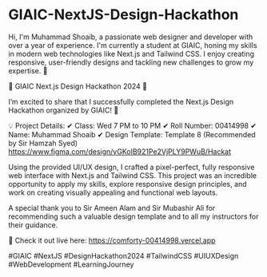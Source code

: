 # GIAIC-NextJS-Design-Hackathon
Hi, I'm Muhammad Shoaib, a passionate web designer and developer with over a year of experience. I'm currently a student at GIAIC, honing my skills in modern web technologies like Next.js and Tailwind CSS. I enjoy creating responsive, user-friendly designs and tackling new challenges to grow my expertise. 🚀

🌟 GIAIC Next.js Design Hackathon 2024 🌟

I’m excited to share that I successfully completed the Next.js Design Hackathon organized by GIAIC! 🎉

💡 Project Details:
✔ Class: Wed 7 PM to 10 PM
✔ Roll Number: 00414998
✔ Name: Muhammad Shoaib
✔ Design Template: Template 8 (Recommended by Sir Hamzah Syed)
https://www.figma.com/design/vGKoIB921Pe2VjPLY9PWuB/Hackat

Using the provided UI/UX design, I crafted a pixel-perfect, fully responsive web interface with Next.js and Tailwind CSS. This project was an incredible opportunity to apply my skills, explore responsive design principles, and work on creating visually appealing and functional web layouts.

A special thank you to Sir Ameen Alam and Sir Mubashir Ali for recommending such a valuable design template and to all my instructors for their guidance.

🔗 Check it out live here: https://comforty-00414998.vercel.app

#GIAIC #NextJS #DesignHackathon2024 #TailwindCSS #UIUXDesign #WebDevelopment #LearningJourney